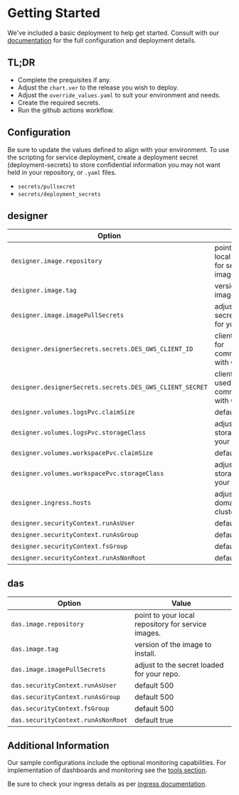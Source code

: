 # Getting Started
We've included a basic deployment to help get started.
Consult with our [documentation](https://all.docs.genesys.com/DES/Current/DESPEGuide/Overview) for the full configuration and deployment details.

## TL;DR
- Complete the prequisites if any.
- Adjust the `chart.ver` to the release you wish to deploy.
- Adjust the `override_values.yaml` to suit your environment and needs.
- Create the required secrets.
- Run the github actions workflow.


## Configuration

Be sure to update the values defined to align with your environment.
To use the scripting for service deployment, create a deployment secret (deployment-secrets) to store confidential information you may not want held in your repository, or `.yaml` files. 

- `secrets/pullsecret`
- `secrets/deployment_secrets`

designer
--
|Option|Value|
|-|-|
|`designer.image.repository`| point to your local repository for service images.
|`designer.image.tag`| version of the image to install.
|`designer.image.imagePullSecrets` | adjust to the secret loaded for your repo.
|`designer.designerSecrets.secrets.DES_GWS_CLIENT_ID` | client id used for communications with GWS
|`designer.designerSecrets.secrets.DES_GWS_CLIENT_SECRET` | client secret used for communications with GWS
|`designer.volumes.logsPvc.claimSize`| default 3Gi
|`designer.volumes.logsPvc.storageClass`| adjust to the storageClass of your cluster
|`designer.volumes.workspacePvc.claimSize`| default 3Gi
|`designer.volumes.workspacePvc.storageClass`| adjust to the storageClass of your cluster
|`designer.ingress.hosts`|adjust to the domain of your cluster
|`designer.securityContext.runAsUser`| default 500
|`designer.securityContext.runAsGroup`| default 500
|`designer.securityContext.fsGroup`| default 500
|`designer.securityContext.runAsNonRoot`|default true


das
--
|Option|Value|
|-|-|
|`das.image.repository`| point to your local repository for service images.
|`das.image.tag`| version of the image to install.
|`das.image.imagePullSecrets` | adjust to the secret loaded for your repo.
|`das.securityContext.runAsUser`| default 500
|`das.securityContext.runAsGroup`| default 500
|`das.securityContext.fsGroup`| default 500
|`das.securityContext.runAsNonRoot`|default true


## Additional Information

Our sample configurations include the optional monitoring capabilities. For implementation of dashboards and monitoring see the [tools section](/tools).

Be sure to check your ingress details as per [ingress documentation](/doc/ingress.md).
